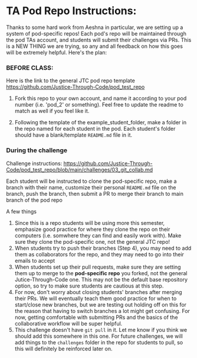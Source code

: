 # TA Pod Repo Instructions:

Thanks to some hard work from Aeshna in particular, we are setting up a system of pod-specific repos! Each pod's repo will be maintained through the pod TAs account, and students will submit their challenges via PRs. This is a NEW THING we are trying, so any and all feedback on how this goes will be extremely helpful. Here's the plan:



### BEFORE CLASS:

Here is the link to the general JTC pod repo template https://github.com/Justice-Through-Code/pod_test_repo

1. Fork this repo to your own account, and name it according to your pod number (i.e. 'pod_2' or something). Feel free to update the readme to match as well if you feel like it.

2. Following the template of the example_student_folder, make a folder in the repo named for each student in the pod. Each student's folder should have a blank/template `README.md` file in it. 


### During the challenge

Challenge instructions: https://github.com/Justice-Through-Code/pod_test_repo/blob/main/challenges/03_git_collab.md

Each student will be instructed to clone the pod-specific repo, make a branch with their name, customize their personal `README.md` file on the branch, push the branch, then submit a PR to merge their branch to main branch of the pod repo

A few things
1. Since this is a repo students will be using more this semester, emphasize good practice for where they clone the repo on their computers (i.e. somwhere they can find and easily work with). Make sure they clone the pod-specific one, not the general JTC repo!
2. When students try to push their branches (Step 4), you may need to add them as collaborators for the repo, and they may need to go into their emails to accept
3. When students set up their pull requests, make sure they are setting them up to merge to the **pod-specific repo** you forked, not the general Jutice-Through-Code one. This may not be the default base repository option, so try to make sure students are cautious at this step. 
4. For now, don't worry about closing students' branches after merging their PRs. We will eventually teach them good practice for when to start/close new branches, but we are testing out holding off on this for the reason that having to switch branches a lot might get confusing. For now, getting comfortable with submitting PRs and the basics of the collaborative workflow will be super helpful. 
5. This challenge doesn't have `git pull` in it. Let me know if you think we should add this somewhere in this one. For future challenges, we will add things to the `challenges` folder in the repo for students to pull, so this will definitely be reinforced later on. 